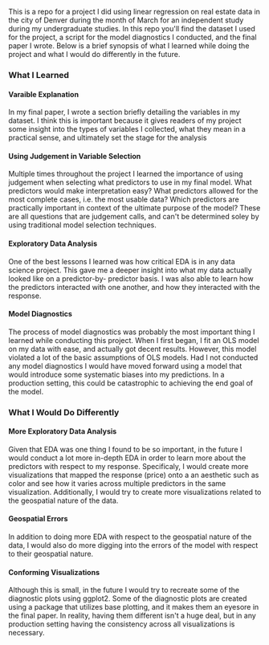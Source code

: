This is a repo for a project I did using linear regression on real estate
data in the city of Denver during the month of March for an independent study during
my undergraduate studies. In this repo you'll find the dataset I used for the project, 
a script for the model diagnostics I conducted, and the final paper I wrote. Below
is a brief synopsis of what I learned while doing the project and what I would
do differently in the future.

### What I Learned
#### Varaible Explanation
In my final paper, I wrote a section briefly detailing the variables in my dataset. 
I think this is important because it gives readers of my project some insight
into the types of variables I collected, what they mean in a practical sense, and
ultimately set the stage for the analysis

#### Using Judgement in Variable Selection
Multiple times throughout the project I learned the importance of using judgement
when selecting what predictors to use in my final model. What predictors would make
interpretation easy? What predictors allowed for the most complete cases, i.e. 
the most usable data? Which predictors are practically important in context of the
ultimate purpose of the model? These are all questions that are judgement calls, 
and can't be determined soley by using traditional model selection techniques.

#### Exploratory Data Analysis
One of the best lessons I learned was how critical EDA is in any data science project. 
This gave me a deeper insight into what my data actually looked like on a predictor-by-
predictor basis. I was also able to learn how the predictors interacted with one another,
and how they interacted with the response. 

#### Model Diagnostics
The process of model diagnostics was probably the most important thing I learned
while conducting this project. When I first began, I fit an OLS model on my data
with ease, and actually got decent results. However, this model violated a lot of 
the basic assumptions of OLS models. Had I not conducted any model diagnostics I would
have moved forward using a model that would introduce some systematic biases into
my predictions. In a production setting, this could be catastrophic to achieving
the end goal of the model. 

### What I Would Do Differently
#### More Exploratory Data Analysis
Given that EDA was one thing I found to be so important, in the future I would 
conduct a lot more in-depth EDA in order to learn more about the predictors with 
respect to my response. Specificaly, I would create more visualizations that 
mapped the response (price) onto a an aesthetic such as color and see how it 
varies across multiple predictors in the same visualization. Additionally, I would
try to create more visualizations related to the geospatial nature of the data. 

#### Geospatial Errors
In addition to doing more EDA with respect to the geospatial nature of the data, 
I would also do more digging into the errors of the model with respect to their
geospatial nature. 

#### Conforming Visualizations
Although this is small, in the future I would try to recreate some of the diagnostic
plots using ggplot2. Some of the diagnostic plots are created using a package that
utilizes base plotting, and it makes them an eyesore in the final paper. In reality,
having them different isn't a huge deal, but in any production setting having the
consistency across all visualizations is necessary. 



